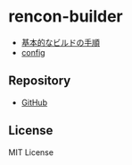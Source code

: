 # rencon-builder

- [基本的なビルドの手順](./gettingstarted.md)
- [config](./config.md)

## Repository

- [GitHub](https://github.com/tomk79/rencon-builder)

## License

MIT License
